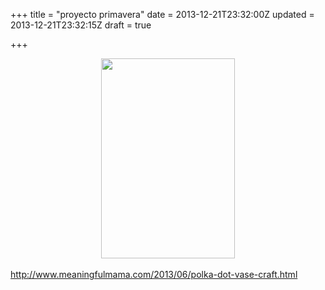 +++
title = "proyecto primavera"
date = 2013-12-21T23:32:00Z
updated = 2013-12-21T23:32:15Z
draft = true

+++

<div dir="ltr" style="text-align: left;" trbidi="on"><div class="separator" style="clear: both; text-align: center;"><a href="http://www.meaningfulmama.com/wp-content/uploads/2013/06/1-polka-dot-vase-craft-kids-052.jpg" imageanchor="1" style="margin-left: 1em; margin-right: 1em;"><img border="0" src="http://www.meaningfulmama.com/wp-content/uploads/2013/06/1-polka-dot-vase-craft-kids-052.jpg" height="320" width="214" /></a></div><br /><a href="http://www.meaningfulmama.com/2013/06/polka-dot-vase-craft.html">http://www.meaningfulmama.com/2013/06/polka-dot-vase-craft.html</a></div>

